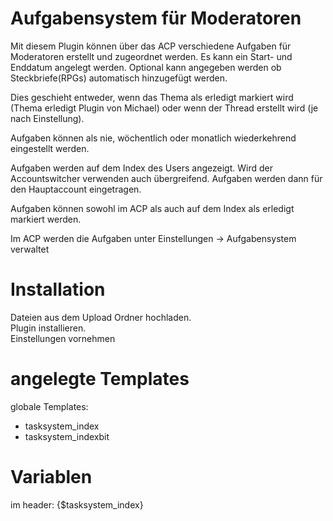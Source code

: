 # Aufgabensystem für Moderatoren 
Mit diesem Plugin können über das ACP verschiedene Aufgaben für Moderatoren erstellt und zugeordnet werden. Es kann ein Start- und Enddatum angelegt werden. 
Optional kann angegeben werden ob Steckbriefe(RPGs) automatisch hinzugefügt werden.

Dies geschieht entweder, wenn das Thema als erledigt markiert wird (Thema erledigt Plugin von Michael) oder wenn der Thread erstellt wird (je nach Einstellung).

Aufgaben können als nie, wöchentlich oder monatlich wiederkehrend eingestellt werden.

Aufgaben werden auf dem Index des Users angezeigt. Wird der Accountswitcher verwenden auch übergreifend. Aufgaben werden dann für den Hauptaccount eingetragen. 

Aufgaben können sowohl im ACP als auch auf dem Index als erledigt markiert werden. 

Im ACP werden die Aufgaben unter Einstellungen -> Aufgabensystem verwaltet

# Installation      
Dateien aus dem Upload Ordner hochladen.       
Plugin installieren.   
Einstellungen vornehmen

# angelegte Templates
globale Templates:
- tasksystem_index
- tasksystem_indexbit

# Variablen
im header:
{$tasksystem_index} 
